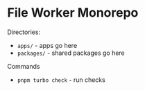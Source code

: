 # File Worker Monorepo

Directories:

- `apps/` - apps go here
- `packages/` - shared packages go here

Commands

- `pnpm turbo check` - run checks
